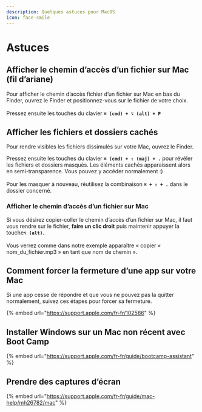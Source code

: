 ```yaml
---
description: Quelques astuces pour MacOS
icon: face-smile
---
```


# Astuces

## Afficher le chemin d’accès d’un fichier sur Mac (fil d’ariane)

Pour afficher le chemin d’accès fichier d’un fichier sur Mac en bas du Finder, ouvrez le Finder et positionnez-vous sur le fichier de votre choix. \
\
Pressez ensuite les touches du clavier **`⌘ (cmd) + ⌥ (alt) + P`**

## Afficher les fichiers et dossiers cachés

Pour rendre visibles les fichiers dissimulés sur votre Mac,  ouvrez le Finder.

Pressez ensuite les touches du clavier **`⌘ (cmd) + ⇧ (maj) + .`** pour révéler les fichiers et dossiers masqués. Les éléments cachés apparaissent alors en semi-transparence. Vous pouvez y accéder normalement :)\
\
Pour les masquer à nouveau, réutilisez la combinaison **`⌘ + ⇧ + .`** dans le dossier concerné.

### Afficher le chemin d’accès d’un fichier sur Mac

Si vous désirez copier-coller le chemin d’accès d’un fichier sur Mac, il faut vous rendre sur le fichier, **faire un clic droit** puis maintenir appuyer la touch&#x65;**`⌥ (alt)`.** \
\
Vous verrez comme dans notre exemple apparaître « copier « nom\_du\_fichier.mp3 » en tant que nom de chemin ».

## Comment forcer la fermeture d’une app sur votre Mac

Si une app cesse de répondre et que vous ne pouvez pas la quitter normalement, suivez ces étapes pour forcer sa fermeture.

{% embed url="https://support.apple.com/fr-fr/102586" %}

## Installer Windows sur un Mac non récent avec Boot Camp

{% embed url="https://support.apple.com/fr-fr/guide/bootcamp-assistant" %}

## Prendre des captures d’écran

{% embed url="https://support.apple.com/fr-fr/guide/mac-help/mh26782/mac" %}

